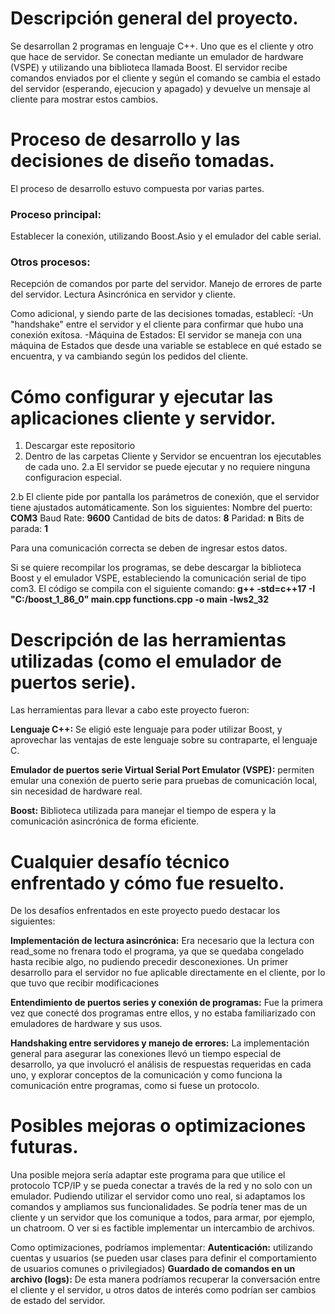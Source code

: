 # Descripción general del proyecto.

Se desarrollan 2 programas en lenguaje C++. Uno que es el cliente y otro que hace de servidor. Se conectan mediante un emulador de hardware (VSPE) y utilizando una biblioteca llamada Boost. El servidor recibe comandos enviados por el cliente y según el comando se cambia el estado del servidor (esperando, ejecucion y apagado) y devuelve un mensaje al cliente para mostrar estos cambios.

# Proceso de desarrollo y las decisiones de diseño tomadas.

El proceso de desarrollo estuvo compuesta por varias partes. 

### Proceso principal: 
Establecer la conexión, utilizando Boost.Asio y el emulador del cable serial.
### Otros procesos: 
Recepción de comandos por parte del servidor. Manejo de errores de parte del servidor. Lectura Asincrónica en servidor y cliente.

Como adicional, y siendo parte de las decisiones tomadas, establecí:
-Un "handshake" entre el servidor y el cliente para confirmar que hubo una conexión exitosa. 
-Máquina de Estados: El servidor se maneja con una máquina de Estados que desde una variable se establece en qué estado se encuentra, y va cambiando según los pedidos del cliente.

# Cómo configurar y ejecutar las aplicaciones cliente y servidor.

1. Descargar este repositorio
2. Dentro de las carpetas Cliente y Servidor se encuentran los ejecutables de cada uno. 
2.a El servidor se puede ejecutar y no requiere ninguna configuracion especial.

2.b El cliente pide por pantalla los parámetros de conexión, que el servidor tiene ajustados automáticamente. Son los siguientes:
Nombre del puerto: **COM3**
Baud Rate: **9600**
Cantidad de bits de datos: **8**
Paridad: **n**
Bits de parada: **1**

Para una comunicación correcta se deben de ingresar estos datos.

Si se quiere recompilar los programas, se debe descargar la biblioteca Boost y el emulador VSPE, estableciendo la comunicación serial de tipo com3. El código se compila con el siguiente comando: **g++ -std=c++17 -I "C:/boost_1_86_0" main.cpp functions.cpp  -o main -lws2_32**

# Descripción de las herramientas utilizadas (como el emulador de puertos serie).
Las herramientas para llevar a cabo este proyecto fueron:

**Lenguaje C++:** Se eligió este lenguaje para poder utilizar Boost, y aprovechar las ventajas de este lenguaje sobre su contraparte, el lenguaje C.

**Emulador de puertos serie Virtual Serial Port Emulator (VSPE):** permiten emular una conexión de puerto serie para pruebas de comunicación local, sin necesidad de hardware real.

**Boost:** Biblioteca utilizada para manejar el tiempo de espera y la comunicación asincrónica de forma eficiente.

# Cualquier desafío técnico enfrentado y cómo fue resuelto.
De los desafíos enfrentados en este proyecto puedo destacar los siguientes:

**Implementación de lectura asincrónica:** Era necesario que la lectura con read_some no frenara todo el programa, ya que se quedaba congelado hasta recibie algo, no pudiendo precedir desconexiones. Un primer desarrollo para el servidor no fue aplicable directamente en el cliente, por lo que tuvo que recibir modificaciones

**Entendimiento de puertos series y conexión de programas:** Fue la primera vez que conecté dos programas entre ellos, y no estaba familiarizado con emuladores de hardware y sus usos.

**Handshaking entre servidores y manejo de errores:** La implementación general para asegurar las conexiones llevó un tiempo especial de desarrollo, ya que involucró el análisis de respuestas requeridas en cada uno, y explorar conceptos de la comunicación y como funciona la comunicación entre programas, como si fuese un protocolo.

# Posibles mejoras o optimizaciones futuras.

Una posible mejora sería adaptar este programa para que utilice el protocolo TCP/IP y se pueda conectar a través de la red y no solo con un emulador. Pudiendo utilizar el servidor como uno real, si adaptamos los comandos y ampliamos sus funcionalidades. Se podría tener mas de un cliente y un servidor que los comunique a todos, para armar, por ejemplo, un chatroom. O ver si es factible implementar un intercambio de archivos.

Como optimizaciones, podríamos implementar:
**Autenticación:** utilizando cuentas y usuarios (se pueden usar clases para definir el comportamiento de usuarios comunes o privilegiados)
**Guardado de comandos en un archivo (logs):** De esta manera podríamos recuperar la conversación entre el cliente y el servidor, u otros datos de interés como podrían ser cambios de estado del servidor.